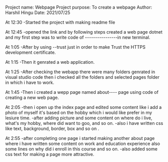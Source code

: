 Project name: Webpage
Project purpose: To create a webpage 
Author: Harshil Hingu
Date: 2021/07/25

At 12:30
-Started the project with making readme file

At 12:45
-opened the link and by following steps created a web page dotnet and my first step was to write code of ----------------in new terminal.

At 1:05
-After by using --trust just in order to make Trust the HTTPS development certificate.

At 1:15
-Then it genrated a web application.

At 1:25
-After checking the webapp there were many folders genrated in visual studio code then i checked all the folders and selected pages folder in which i have to work.

At 1:45
-Then i created a wepp page named about---- page using code of creating a new web page.

At 2:05
-then i open up the index page and edited some content like i add a photo of myself it's based on the hobby which i would like prefer in my lesiure time.
-after adding picture and some content on where do i live, what's my hobby, where did want to goo, and so on. 
-also i have written css like text, background, border, box and so on .

At 2:55
-after completing one page i started making another about page where i have written some content on work and  education experience also some lines on why did i enroll in this course and so on.
-also added some css text for making a page more attractive.

